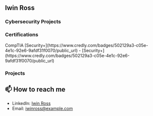 <h2> Iwin Ross </h2>

<h3> Cybersecurity Projects </h3>

<h3> Certifications </h3>
CompTIA
[Security+](https://www.credly.com/badges/502129a3-c05e-4e1c-92e6-9afdf31f0070/public_url)
- [Security+](https://www.credly.com/badges/502129a3-c05e-4e1c-92e6-9afdf31f0070/public_url)
<h3> Projects </h3>

## 📫 How to reach me

- LinkedIn: [Iwin Ross](https://www.linkedin.com/in/iwinross/)
- Email: iwinross@example.com
